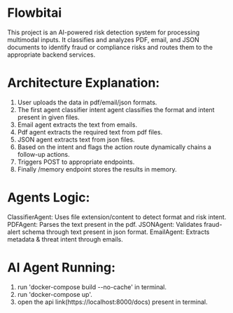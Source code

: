 # Flowbitai

This project is an AI-powered risk detection system for processing multimodal inputs. It classifies and analyzes PDF, email, and JSON documents to identify fraud or compliance risks and routes them to the appropriate backend services.

# Architecture Explanation:
1. User uploads the data in pdf/email/json formats.
2. The first agent classifier intent agent classifies the format and intent present in given files.
3. Email agent extracts the text from emails.
4. Pdf agent extracts the required text from pdf files.
5. JSON agent extracts text from json files.
6. Based on the intent and flags the action route dynamically chains a follow-up actions.
7. Triggers POST to appropriate endpoints.
8. Finally /memory endpoint stores the results in memory.

# Agents Logic:
ClassifierAgent: Uses file extension/content to detect format and risk intent.
PDFAgent: Parses the text present in the pdf.
JSONAgent: Validates fraud-alert schema through text present in json format.
EmailAgent: Extracts metadata & threat intent through emails.

# AI Agent Running:
1. run 'docker-compose build --no-cache' in terminal.
2. run 'docker-compose up'.
3. open the api link(https://localhost:8000/docs) present in terminal.
